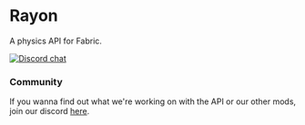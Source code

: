 # Rayon

A physics API for Fabric.

[![Discord chat](https://img.shields.io/badge/chat%20on-discord-7289DA)](https://discord.gg/efCMR7U)

### Community
If you wanna find out what we're working on with the API or our other mods, join our discord [here](https://discord.gg/efCMR7U).
